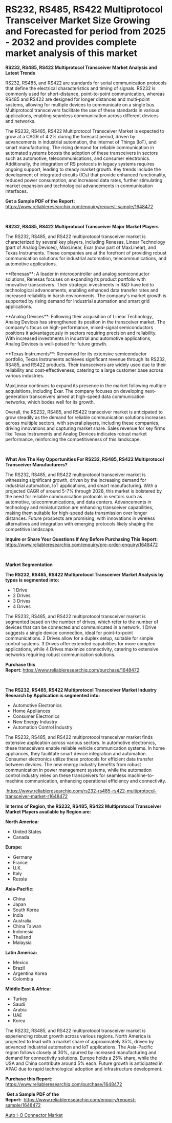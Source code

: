 <p><h1>RS232, RS485, RS422 Multiprotocol Transceiver Market Size Growing and Forecasted for period from 2025 - 2032 and provides complete market analysis of this market</h1></p><p><strong>RS232, RS485, RS422 Multiprotocol Transceiver Market Analysis and Latest Trends</strong></p>
<p><p>RS232, RS485, and RS422 are standards for serial communication protocols that define the electrical characteristics and timing of signals. RS232 is commonly used for short-distance, point-to-point communication, whereas RS485 and RS422 are designed for longer distances and multi-point systems, allowing for multiple devices to communicate on a single bus. Multiprotocol transceivers facilitate the use of these standards in various applications, enabling seamless communication across different devices and networks.</p><p>The RS232, RS485, RS422 Multiprotocol Transceiver Market is expected to grow at a CAGR of 4.2% during the forecast period, driven by advancements in industrial automation, the Internet of Things (IoT), and smart manufacturing. The rising demand for reliable communication in automated systems boosts the adoption of these transceivers in sectors such as automotive, telecommunications, and consumer electronics. Additionally, the integration of RS protocols in legacy systems requires ongoing support, leading to steady market growth. Key trends include the development of integrated circuits (ICs) that provide enhanced functionality, reduced power consumption, and increased data rates, further stimulating market expansion and technological advancements in communication interfaces.</p></p>
<p><strong>Get a Sample PDF of the Report:&nbsp;</strong> <a href="https://www.reliableresearchiq.com/enquiry/request-sample/1648472?utm_campaign=2458&utm_medium=2&utm_source=Github&utm_content=ia&utm_term=25032025&utm_id=rs232-rs485-rs422-multiprotocol-transceiver">https://www.reliableresearchiq.com/enquiry/request-sample/1648472</a></p>
<p>&nbsp;</p>
<p><strong>RS232, RS485, RS422 Multiprotocol Transceiver Major Market Players</strong></p>
<p><p>The RS232, RS485, and RS422 multiprotocol transceiver market is characterized by several key players, including Renesas, Linear Technology (part of Analog Devices), MaxLinear, Exar (now part of MaxLinear), and Texas Instruments. These companies are at the forefront of providing robust communication solutions for industrial automation, telecommunications, and automotive applications.</p><p>**Renesas**: A leader in microcontroller and analog semiconductor solutions, Renesas focuses on expanding its product portfolio with innovative transceivers. Their strategic investments in R&D have led to technological advancements, enabling enhanced data transfer rates and increased reliability in harsh environments. The company's market growth is supported by rising demand for industrial automation and smart grid applications.</p><p>**Analog Devices**: Following their acquisition of Linear Technology, Analog Devices has strengthened its position in the transceiver market. The company's focus on high-performance, mixed-signal semiconductors positions it advantageously in sectors requiring precision and reliability. With increased investments in industrial and automotive applications, Analog Devices is well-poised for future growth.</p><p>**Texas Instruments**: Renowned for its extensive semiconductor portfolio, Texas Instruments achieves significant revenue through its RS232, RS485, and RS422 products. Their transceivers are widely used due to their reliability and cost-effectiveness, catering to a large customer base across various industries.</p><p>MaxLinear continues to expand its presence in the market following multiple acquisitions, including Exar. The company focuses on developing next-generation transceivers aimed at high-speed data communication networks, which bodes well for its growth.</p><p>Overall, the RS232, RS485, and RS422 transceiver market is anticipated to grow steadily as the demand for reliable communication solutions increases across multiple sectors, with several players, including these companies, driving innovations and capturing market share. Sales revenue for key firms like Texas Instruments and Analog Devices indicates robust market performance, reinforcing the competitiveness of this landscape. </p></p>
<p>&nbsp;</p>
<p><strong>What Are The Key Opportunities For RS232, RS485, RS422 Multiprotocol Transceiver Manufacturers?</strong></p>
<p><p>The RS232, RS485, and RS422 multiprotocol transceiver market is witnessing significant growth, driven by the increasing demand for industrial automation, IoT applications, and smart manufacturing. With a projected CAGR of around 5-7% through 2028, this market is bolstered by the need for reliable communication protocols in sectors such as automotive, telecommunications, and data centers. Advancements in technology and miniaturization are enhancing transceiver capabilities, making them suitable for high-speed data transmission over longer distances. Future prospects are promising, with innovations in wireless alternatives and integration with emerging protocols likely shaping the competitive landscape.</p></p>
<p><strong>Inquire or Share Your Questions If Any Before Purchasing This Report:</strong> <a href="https://www.reliableresearchiq.com/enquiry/pre-order-enquiry/1648472?utm_campaign=2458&utm_medium=2&utm_source=Github&utm_content=ia&utm_term=25032025&utm_id=rs232-rs485-rs422-multiprotocol-transceiver">https://www.reliableresearchiq.com/enquiry/pre-order-enquiry/1648472</a></p>
<p>&nbsp;</p>
<p><strong>Market Segmentation</strong></p>
<p><strong>The RS232, RS485, RS422 Multiprotocol Transceiver Market Analysis by types is segmented into:</strong></p>
<p><ul><li>1 Drive</li><li>2 Drives</li><li>3 Drives</li><li>4 Drives</li></ul></p>
<p><p>The RS232, RS485, and RS422 multiprotocol transceiver market is segmented based on the number of drives, which refer to the number of devices that can be connected and communicated in a network. 1 Drive suggests a single device connection, ideal for point-to-point communications. 2 Drives allow for a duplex setup, suitable for simple control systems. 3 Drives offer extended capabilities for more complex applications, while 4 Drives maximize connectivity, catering to extensive networks requiring robust communication solutions.</p></p>
<p><strong>Purchase this Report:&nbsp;</strong><a href="https://www.reliableresearchiq.com/purchase/1648472?utm_campaign=2458&utm_medium=2&utm_source=Github&utm_content=ia&utm_term=25032025&utm_id=rs232-rs485-rs422-multiprotocol-transceiver">https://www.reliableresearchiq.com/purchase/1648472</a></p>
<p>&nbsp;</p>
<p><strong>The RS232, RS485, RS422 Multiprotocol Transceiver Market Industry Research by Application is segmented into:</strong></p>
<p><ul><li>Automotive Electronics</li><li>Home Appliances</li><li>Consumer Electronics</li><li>New Energy Industry</li><li>Automation Control Industry</li></ul></p>
<p><p>The RS232, RS485, and RS422 multiprotocol transceiver market finds extensive application across various sectors. In automotive electronics, these transceivers enable reliable vehicle communication systems. In home appliances, they facilitate smart device integration and automation. Consumer electronics utilize these protocols for efficient data transfer between devices. The new energy industry benefits from robust communication in power management systems, while the automation control industry relies on these transceivers for seamless machine-to-machine communication, enhancing operational efficiency and connectivity.</p></p>
<p><a href="https://www.reliableresearchiq.com/rs232-rs485-rs422-multiprotocol-transceiver-market-r1648472?utm_campaign=2458&utm_medium=2&utm_source=Github&utm_content=ia&utm_term=25032025&utm_id=rs232-rs485-rs422-multiprotocol-transceiver">&nbsp;https://www.reliableresearchiq.com/rs232-rs485-rs422-multiprotocol-transceiver-market-r1648472</a></p>
<p><strong>In terms of Region, the RS232, RS485, RS422 Multiprotocol Transceiver Market Players available by Region are:</strong></p>
<p>
    <p> <strong> North America: </strong>
        <ul>
            <li>United States</li>
            <li>Canada</li>
        </ul>
        </p> 
    <p> <strong> Europe: </strong>
        <ul>
            <li>Germany</li>
            <li>France</li>
            <li>U.K.</li>
            <li>Italy</li>
            <li>Russia</li>
        </ul>
        </p> 
    <p> <strong> Asia-Pacific: </strong>
        <ul>
            <li>China</li>
            <li>Japan</li>
            <li>South Korea</li>
            <li>India</li>
            <li>Australia</li>
            <li>China Taiwan</li>
            <li>Indonesia</li>
            <li>Thailand</li>
            <li>Malaysia</li>
        </ul>
        </p> 
    <p> <strong> Latin America: </strong>
        <ul>
            <li>Mexico</li>
            <li>Brazil</li>
            <li>Argentina Korea</li>
            <li>Colombia</li>
        </ul>
        </p> 
    <p> <strong> Middle East & Africa: </strong>
        <ul>
            <li>Turkey</li>
            <li>Saudi</li>
            <li>Arabia</li>
            <li>UAE</li>
            <li>Korea</li>
        </ul>
    </p>
    </p>
<p><p>The RS232, RS485, and RS422 multiprotocol transceiver market is experiencing robust growth across various regions. North America is projected to lead with a market share of approximately 35%, driven by advanced industrial automation and IoT applications. The Asia-Pacific region follows closely at 30%, spurred by increased manufacturing and demand for connectivity solutions. Europe holds a 25% share, while the USA and China contribute around 5% each. Future growth is anticipated in APAC due to rapid technological adoption and infrastructure development.</p></p>
<p><strong>Purchase this Report: </strong><a href="https://www.reliableresearchiq.com/purchase/1648472?utm_campaign=2458&utm_medium=2&utm_source=Github&utm_content=ia&utm_term=25032025&utm_id=rs232-rs485-rs422-multiprotocol-transceiver">https://www.reliableresearchiq.com/purchase/1648472</a></p>
<p>&nbsp;<strong>Get a Sample PDF of the Report:&nbsp;&nbsp;</strong><a href="https://www.reliableresearchiq.com/enquiry/request-sample/1648472?utm_campaign=2458&utm_medium=2&utm_source=Github&utm_content=ia&utm_term=25032025&utm_id=rs232-rs485-rs422-multiprotocol-transceiver">https://www.reliableresearchiq.com/enquiry/request-sample/1648472</a></p>
<p><strong></strong></p>
<p><p><a href="https://github.com/ovtkosle/Market-Research-Report-List-1/blob/main/auto-i-o-connector-market.md?utm_campaign=2458&utm_medium=2&utm_source=Github&utm_content=ia&utm_term=25032025&utm_id=rs232-rs485-rs422-multiprotocol-transceiver">Auto I-O Connector Market</a></p></p>